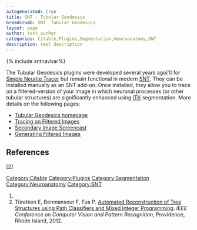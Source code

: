 ```yaml
---
autogenerated: true
title: SNT › Tubular Geodesics
breadcrumb: SNT  Tubular Geodesics
layout: page
author: test author
categories: Citable,Plugins,Segmentation,Neuroanatomy,SNT
description: test description
---
```


{% include sntnavbar%}


The Tubular Geodesics plugins were developed several years ago\[1\] for [Simple Neurite Tracer](SNT__FAQ#snt "wikilink") but remain functional in modern [SNT](SNT "wikilink"). They can be installed manually as an SNT add-on. Once installed, they allow you to trace on a filtered-version of your image in which neuronal processes (or other tubular structures) are significantly enhanced using [ITK](ITK "wikilink") segmentation. More details on the following pages:

  - [Tubular Geodesics homepage](https://www.epfl.ch/labs/cvlab/software/biomedical/delin-fiji/)
  - [Tracing on Filtered Images](SNT__Manual#Main_Dialog#Tracing_On_Secondary_image "wikilink")
  - [Secondary Image Screencast](SNT__Screencasts#Secondary_Images "wikilink")
  - [Generating Filtered Images](SNT__Step-By-Step_Instructions#Generating_Filtered_Images "wikilink")

## References

<references >

\[2\]

</references>

[Category:Citable](Category_Citable "wikilink") [Category:Plugins](Category_Plugins "wikilink") [Category:Segmentation](Category_Segmentation "wikilink") [Category:Neuroanatomy](Category_Neuroanatomy "wikilink") [Category:SNT](Category_SNT "wikilink")

1.  
2.  Türetken E, Benmansour F, Fua P. [Automated Reconstruction of Tree Structures using Path Classifiers and Mixed Integer Programming](https://infoscience.epfl.ch/record/176222/files/turetken_et_al_2012.pdf?version=1). <i>IEEE Conference on Computer Vision and Pattern Recognition</i>, Providence, Rhode Island, 2012.
